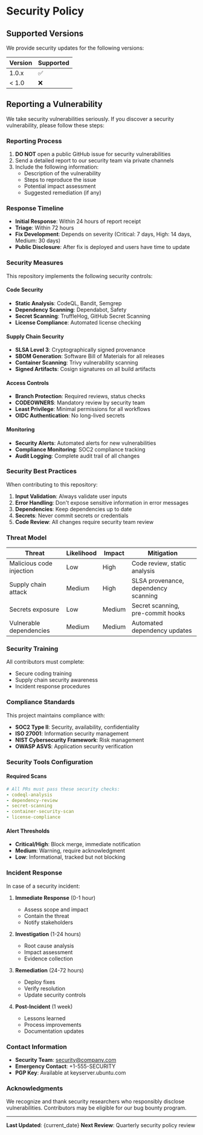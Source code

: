 # Security Policy

## Supported Versions

We provide security updates for the following versions:

| Version | Supported          |
| ------- | ------------------ |
| 1.0.x   | :white_check_mark: |
| < 1.0   | :x:                |

## Reporting a Vulnerability

We take security vulnerabilities seriously. If you discover a security vulnerability, please follow these steps:

### Reporting Process

1. **DO NOT** open a public GitHub issue for security vulnerabilities
2. Send a detailed report to our security team via private channels
3. Include the following information:
   - Description of the vulnerability
   - Steps to reproduce the issue
   - Potential impact assessment
   - Suggested remediation (if any)

### Response Timeline

- **Initial Response**: Within 24 hours of report receipt
- **Triage**: Within 72 hours
- **Fix Development**: Depends on severity (Critical: 7 days, High: 14 days, Medium: 30 days)
- **Public Disclosure**: After fix is deployed and users have time to update

### Security Measures

This repository implements the following security controls:

#### Code Security
- **Static Analysis**: CodeQL, Bandit, Semgrep
- **Dependency Scanning**: Dependabot, Safety
- **Secret Scanning**: TruffleHog, GitHub Secret Scanning
- **License Compliance**: Automated license checking

#### Supply Chain Security
- **SLSA Level 3**: Cryptographically signed provenance
- **SBOM Generation**: Software Bill of Materials for all releases
- **Container Scanning**: Trivy vulnerability scanning
- **Signed Artifacts**: Cosign signatures on all build artifacts

#### Access Controls
- **Branch Protection**: Required reviews, status checks
- **CODEOWNERS**: Mandatory review by security team
- **Least Privilege**: Minimal permissions for all workflows
- **OIDC Authentication**: No long-lived secrets

#### Monitoring
- **Security Alerts**: Automated alerts for new vulnerabilities
- **Compliance Monitoring**: SOC2 compliance tracking
- **Audit Logging**: Complete audit trail of all changes

### Security Best Practices

When contributing to this repository:

1. **Input Validation**: Always validate user inputs
2. **Error Handling**: Don't expose sensitive information in error messages
3. **Dependencies**: Keep dependencies up to date
4. **Secrets**: Never commit secrets or credentials
5. **Code Review**: All changes require security team review

### Threat Model

| Threat | Likelihood | Impact | Mitigation |
|--------|------------|---------|------------|
| Malicious code injection | Low | High | Code review, static analysis |
| Supply chain attack | Medium | High | SLSA provenance, dependency scanning |
| Secrets exposure | Low | Medium | Secret scanning, pre-commit hooks |
| Vulnerable dependencies | Medium | Medium | Automated dependency updates |

### Security Training

All contributors must complete:
- Secure coding training
- Supply chain security awareness
- Incident response procedures

### Compliance Standards

This project maintains compliance with:
- **SOC2 Type II**: Security, availability, confidentiality
- **ISO 27001**: Information security management
- **NIST Cybersecurity Framework**: Risk management
- **OWASP ASVS**: Application security verification

### Security Tools Configuration

#### Required Scans
```yaml
# All PRs must pass these security checks:
- codeql-analysis
- dependency-review
- secret-scanning
- container-security-scan
- license-compliance
```

#### Alert Thresholds
- **Critical/High**: Block merge, immediate notification
- **Medium**: Warning, require acknowledgment
- **Low**: Informational, tracked but not blocking

### Incident Response

In case of a security incident:

1. **Immediate Response** (0-1 hour)
   - Assess scope and impact
   - Contain the threat
   - Notify stakeholders

2. **Investigation** (1-24 hours)
   - Root cause analysis
   - Impact assessment
   - Evidence collection

3. **Remediation** (24-72 hours)
   - Deploy fixes
   - Verify resolution
   - Update security controls

4. **Post-Incident** (1 week)
   - Lessons learned
   - Process improvements
   - Documentation updates

### Contact Information

- **Security Team**: security@company.com
- **Emergency Contact**: +1-555-SECURITY
- **PGP Key**: Available at keyserver.ubuntu.com

### Acknowledgments

We recognize and thank security researchers who responsibly disclose vulnerabilities. Contributors may be eligible for our bug bounty program.

---

**Last Updated**: {current_date}
**Next Review**: Quarterly security policy review